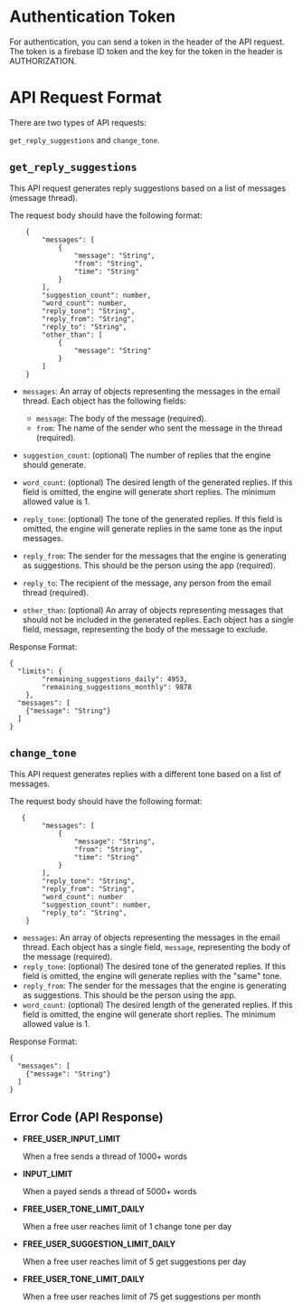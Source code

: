 # Authentication Token

For authentication, you can send a token in the header of the API request. The token is a firebase ID token and the key for the token in the header is AUTHORIZATION.

# API Request Format

There are two types of API requests:

`get_reply_suggestions` and `change_tone`.

## `get_reply_suggestions`

This API request generates reply suggestions based on a list of messages (message thread).

The request body should have the following format:

```
    {
        "messages": [
            {
                "message": "String",
                "from": "String",
                "time": "String"
            }
        ],
        "suggestion_count": number,
        "word_count": number,
        "reply_tone": "String",
        "reply_from": "String",
        "reply_to": "String",
        "other_than": [
            {
                "message": "String"
            }
        ]
    }
```

- `messages`: An array of objects representing the messages in the email thread. Each object has the following fields:

  - `message`: The body of the message (required).
  - `from`: The name of the sender who sent the message in the thread (required).

- `suggestion_count`: (optional) The number of replies that the engine should generate.
- `word_count`: (optional) The desired length of the generated replies. If this field is omitted, the engine will generate short replies. The minimum allowed value is 1.
- `reply_tone`: (optional) The tone of the generated replies. If this field is omitted, the engine will generate replies in the same tone as the input messages.
- `reply_from`: The sender for the messages that the engine is generating as suggestions. This should be the person using the app (required).
- `reply_to`: The recipient of the message, any person from the email thread (required).
- `other_than`: (optional) An array of objects representing messages that should not be included in the generated replies. Each object has a single field, message, representing the body of the message to exclude.

Response Format:

```
{
  "limits": {
        "remaining_suggestions_daily": 4953,
        "remaining_suggestions_monthly": 9878
    },
  "messages": [
    {"message": "String"}
  ]
}
```

## `change_tone`

This API request generates replies with a different tone based on a list of messages.

The request body should have the following format:

```
   {
        "messages": [
            {
                "message": "String",
                "from": "String",
                "time": "String"
            }
        ],
        "reply_tone": "String",
        "reply_from": "String",
        "word_count": number
        "suggestion_count": number,
        "reply_to": "String",
    }

```

- `messages`: An array of objects representing the messages in the email thread. Each object has a single field, `message`, representing the body of the message (required).
- `reply_tone`: (optional) The desired tone of the generated replies. If this field is omitted, the engine will generate replies with the "same" tone.
- `reply_from`: The sender for the messages that the engine is generating as suggestions. This should be the person using the app.
- `word_count`: (optional) The desired length of the generated replies. If this field is omitted, the engine will generate short replies. The minimum allowed value is 1.

Response Format:

```
{
  "messages": [
    {"message": "String"}
  ]
}
```

## Error Code (API Response)

- **FREE_USER_INPUT_LIMIT**

  When a free sends a thread of 1000+ words

- **INPUT_LIMIT**

  When a payed sends a thread of 5000+ words

- **FREE_USER_TONE_LIMIT_DAILY**

  When a free user reaches limit of 1 change tone per day

- **FREE_USER_SUGGESTION_LIMIT_DAILY**

  When a free user reaches limit of 5 get suggestions per day

- **FREE_USER_TONE_LIMIT_DAILY**

  When a free user reaches limit of 75 get suggestions per month
